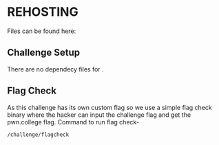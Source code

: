 # REHOSTING

Files can be found here: []()

## Challenge Setup
There are no dependecy files for .

## Flag Check

As this challenge has its own custom flag so we use a simple flag check binary where the hacker can input the challenge flag and get the pwn.college flag. Command to run flag check-
```
/challenge/flagcheck
```
